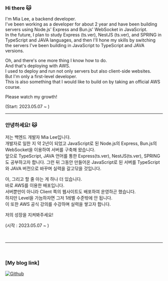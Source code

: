 ### Hi there 🐱

I'm Mia Lee, a backend developer.  
I've been working as a developer for about 2 year and have been building servers using Node.js' Express and Bun.js' WebSocket in JavaScript.  
In the future, I plan to study Express (ts.ver), NestJS (ts.ver), and SPRING in TypeScript and JAVA languages, and then I'll hone my skills by switching the servers I've been building in JavaScript to TypeScript and JAVA versions.  

Oh, and there's one more thing I know how to do.  
And that's deploying with AWS.  
I used to deploy and run not only servers but also client-side websites.  
But I'm only a first-level developer.  
This is also something that I would like to build on by taking an official AWS course.  

Please watch my growth!  

(Start: 2023.05.07 ~ )  

---

### 안녕하세요! 🐱  

저는 백엔드 개발자 Mia Lee입니다.  
개발자로 일한 지 약 2년이 되었고 JavaScript로 된 Node.js의 Express, Bun.js의 WebSocket을 이용하여 서버를 구축해 왔습니다.  
앞으로 TypeScript, JAVA 언어를 통한 Express(ts.ver), NestJS(ts.ver), SPRING도 공부하고자 합니다. 그런 뒤 그동안 만들어온 JavaScript로 된 서버를 TypeScript와 JAVA 버전으로 바꾸며 실력을 갈고닦을 것입니다.  

아, 그리고 할 줄 아는 게 하나 더 있습니다.  
바로 AWS를 이용한 배포입니다.  
서버뿐만이 아니라 Client 쪽의 웹사이트도 배포하여 운영하곤 했습니다.  
하지만 Level을 가늠하자면 그저 1레벨 수준밖에 안 됩니다.  
이 또한 AWS 공식 강의를 수강하며 실력을 쌓고자 합니다.  

저의 성장을 지켜봐주세요!  

(시작 : 2023.05.07 ~ )  

<br>

---

<br>

### [My blog link]  
<a 
href="https://mialee-luvcat.github.io/" target="_blank"><img alt="Github" 
src="https://img.shields.io/badge/GitHub_Blog-%2312100E.svg?&style=for-the-badge&logo=Github&logoColor=white" /></a>



<!--
**mialee-luvcat/mialee-luvcat** is a ✨ _special_ ✨ repository because its `README.md` (this file) appears on your GitHub profile.

Here are some ideas to get you started:

- 🔭 I’m currently working on ...
- 🌱 I’m currently learning ...
- 👯 I’m looking to collaborate on ...
- 🤔 I’m looking for help with ...
- 💬 Ask me about ...
- 📫 How to reach me: ...
- 😄 Pronouns: ...
- ⚡ Fun fact: ...
-->
